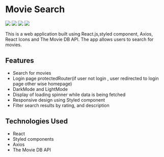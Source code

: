 <h1>Movie Search</h1>
<img src="https://github.com/shibilamjad/Netflix-clone/assets/144805618/c4202e0c-d6ed-4272-ac93-eac36fbd3976" /> 
<img src="https://github.com/shibilamjad/Netflix-clone/assets/144805618/7de6b17b-3d9d-4be8-a19c-67b3206953c5" />
<img src="https://github.com/shibilamjad/Netflix-clone/assets/144805618/cfef830a-52cf-4123-8165-5e896c19c68f" />
<img src="https://github.com/shibilamjad/Netflix-clone/assets/144805618/5435a64e-c33c-4b6a-b107-e06719b25ea8" /> 

<p>This is a web application built using React.js,styled component, Axios, React Icons and The Movie DB API. The app allows users to search for movies.</p>

<h2>Features
</h2>
<ul>
  <li>Search for movies</li>
  <li>Login page protectedRouter(if user not login , user redirected to login page other wise homepage)</li>
  <li>DarkMode and LightMode</li>
  <li>Display of loading spinner while data is being fetched</li>
  <li>Responsive design using Styled component</li>
  <li>Filter search results by  rating, and description</li>
</ul>
<h2>Technologies Used
</h2>
<ul>
  <li>React</li>
  <li>Styled components</li>
  <li>Axios</li>
  <li>The Movie DB API</li>
</ul>

